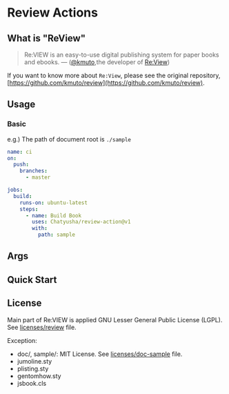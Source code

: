 # Review Actions

## What is "ReView"

> Re:VIEW is an easy-to-use digital publishing system for paper books and ebooks. 
–– ([@kmuto](https://github.com/kmuto),the developer of [Re:View](https://github.com/kmuto/review))

If you want to know more about `Re:View`, please see the original repository,
[https://github.com/kmuto/review](https://github.com/kmuto/review).


## Usage

### Basic

e.g.)
The path of document root is `./sample`

```.github/workflows/buildbook.yml
name: ci
on:
  push:
    branches:
      - master

jobs:
  build:
    runs-on: ubuntu-latest
    steps:
      - name: Build Book
        uses: Chatyusha/review-action@v1
        with:
          path: sample
```

## Args

## Quick Start

## License

Main part of Re:VIEW is applied GNU Lesser General Public License (LGPL). See [licenses/review](./licenses/review) file.

Exception:

* doc/, sample/: MIT License. See [licenses/doc-sample](licenses/doc-sample) file.
* jumoline.sty
* plisting.sty
* gentomhow.sty
* jsbook.cls
